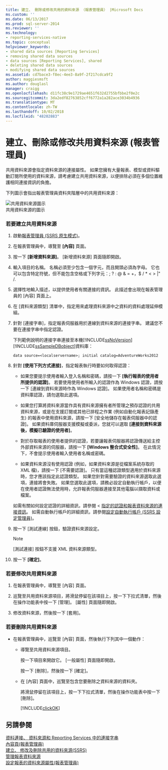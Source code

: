 ```yaml
---
title: 建立、 刪除或修改共用的資料來源 （報表管理員） |Microsoft Docs
ms.custom: ''
ms.date: 06/13/2017
ms.prod: sql-server-2014
ms.reviewer: ''
ms.technology:
- reporting-services-native
ms.topic: conceptual
helpviewer_keywords:
- shared data sources [Reporting Services]
- removing shared data sources
- data sources [Reporting Services], shared
- deleting shared data sources
- modifying shared data sources
ms.assetid: cd7bace3-f8ec-4ee3-8a9f-2f217cdca9f2
author: maggiesmsft
ms.author: douglasl
manager: craigg
ms.openlocfilehash: d11fc38c9e1729ae4651f632d2755bfbbe2f0e2c
ms.sourcegitcommit: 3da2edf82763852cff6772a1a282ace3034b4936
ms.translationtype: MT
ms.contentlocale: zh-TW
ms.lasthandoff: 10/02/2018
ms.locfileid: "48202883"
---
```

# <a name="create-delete-or-modify-a-shared-data-source-report-manager"></a>建立、刪除或修改共用資料來源 (報表管理員)
  共用資料來源會指定資料來源的連接屬性。 如果您擁有大量報表、模型或資料驅動訂閱所使用的資料來源，請考慮建立共用資料來源，以便排除必須在多個位置維護相同連接資訊的負擔。  
  
 下列圖示會指出報表管理員資料夾階層中的共用資料來源：  
  
 ![共用資料來源圖示](media/hlp-16datasource.png "共用資料來源圖示")  
共用資料來源的圖示  
  
### <a name="to-create-a-shared-data-source"></a>若要建立共用資料來源  
  
1.  啟動[報表管理員 &#40;SSRS 原生模式&#41;](../../2014/reporting-services/report-manager-ssrs-native-mode.md)。  
  
2.  在報表管理員中，導覽至 **[內容]** 頁面。  
  
3.  按一下 **[新增資料來源]**。 [新增資料來源] 頁面隨即開啟。  
  
4.  輸入項目的名稱。 名稱必須至少包含一個字元，而且開頭必須為字母。 它也可以包含特定符號，但不能包含空格或下列字元：; ? : \@ & = +，$ / * \< > |" /.  
  
5.  選擇性地輸入描述，以提供使用者有關連接的資訊。 此描述會出現在報表管理員的 [內容] 頁面上。  
  
6.  在 [資料來源類型] 清單中，指定用來處理資料來源中之資料的資料處理延伸模組。  
  
7.  針對 [連接字串]，指定報表伺服器用於連線到資料來源的連接字串。 建議您不要在連接字串中指定認證。  
  
     下列範例說明的連接字串連接至本機[!INCLUDE[ssNoVersion](../includes/ssnoversion-md.md)][!INCLUDE[ssSampleDBobject](../includes/sssampledbobject-md.md)]資料庫：  
  
    ```  
    data source=<localservername>; initial catalog=AdventureWorks2012  
    ```  
  
8.  針對 **[使用下列方式連接]**，指定報表執行時要如何取得認證：  
  
    -   如果您要提示使用者輸入登入名稱和密碼，請按一下 **[執行報表的使用者所提供的認證]**。 若要使用使用者所輸入的認證作為 Windows 認證，請按一下 [連線到資料來源時作為 Windows 認證]。 如果使用者名稱和密碼是資料庫認證，請勿選取此選項。  
  
    -   如果您打算將資料來源當作具有資料來源擁有者所管理之預存認證的共用資料來源，或是在支援訂閱或其他已排程之作業 (例如自動化報表記錄產生) 的報表中使用資料來源，請按一下 [安全地儲存在報表伺服器中的認證]。 如果資料庫伺服器支援模擬或委派，您就可以選取 **[連接到資料來源後，模擬已驗證的使用者]**。  
  
    -   對於存取報表的使用者提供的認證，若要讓報表伺服器將認證傳送給主控外部資料來源的伺服器，請按一下 **[Windows 整合式安全性]**。 在此情況下，不會提示使用者輸入使用者名稱或密碼。  
  
    -   如果資料來源沒有使用認證 (例如，如果資料來源是從檔案系統存取的 XML 檔)，請按一下 [不需要認證]。 只有當這種認證類型適用於資料來源時，您才應該指定此認證類型。 如果您針對需要驗證的資料來源選取此選項，連接將會失敗。 如果您選取此選項，請務必設定自動執行帳戶，以便在使用者認證無法使用時，允許報表伺服器連接至其他電腦以擷取資料或檔案。  
  
     如需有關如何設定認證的詳細資訊，請參閱 <<c0> [ 指定的認證和報表資料來源的連接資訊](report-data/specify-credential-and-connection-information-for-report-data-sources.md)。 如需自動執行帳戶的詳細資訊，請參閱[設定自動執行帳戶 &#40;SSRS 設定管理員&#41;](install-windows/configure-the-unattended-execution-account-ssrs-configuration-manager.md)。  
  
9. 按一下 [測試連線] 按鈕，驗證資料來源設定。  
  
    > [!NOTE]  
    >  [測試連接] 按鈕不支援 XML 資料來源類型。  
  
10. 按一下 **[確定]**。  
  
### <a name="to-modify-a-shared-data-source"></a>若要修改共用資料來源  
  
1.  在報表管理員中，導覽至 [內容] 頁面。  
  
2.  巡覽至共用資料來源項目，將滑鼠停留在該項目上，按一下下拉式清單，然後在操作功能表中按一下 [管理]。 [屬性] 頁面隨即開啟。  
  
3.  修改資料來源，然後按一下 [套用]。  
  
### <a name="to-delete-a-shared-data-source"></a>若要刪除共用資料來源  
  
-   在報表管理員中，巡覽至 [內容] 頁面，然後執行下列其中一個動作：  
  
    -   導覽至共用資料來源項目。  
  
         按一下項目來開啟它。 [一般屬性] 頁面隨即開啟。  
  
         按一下 [刪除]，然後按一下 [確定]。  
  
    -   在 [內容] 頁面中，巡覽至包含您要刪除之資料來源的資料夾。  
  
         將滑鼠停留在該項目上，按一下下拉式清單，然後在操作功能表中按一下 [刪除]。  
  
         [!INCLUDE[clickOK](../includes/clickok-md.md)]  
  
## <a name="see-also"></a>另請參閱  
 [資料連接、 資料來源和 Reporting Services 中的連接字串](../../2014/reporting-services/data-connections-data-sources-and-connection-strings-in-reporting-services.md)   
 [內容頁&#40;報表管理員&#41;](../../2014/reporting-services/contents-page-report-manager.md)   
 [建立、 修改及刪除共用的資料來源&#40;SSRS&#41;](report-data/create-modify-and-delete-shared-data-sources-ssrs.md)   
 [管理報表資料來源](report-data/manage-report-data-sources.md)   
 [設定報表的資料來源屬性&#40;報表管理員&#41;](report-data/configure-data-source-properties-for-a-report-report-manager.md)  
  
  
